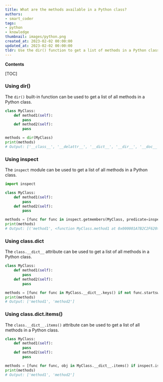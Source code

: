 ```yaml
---
title: What are the methods available in a Python class?
authors:
- smart_coder
tags:
- python
- knowledge
thumbnail: images/python.png
created_at: 2023-02-02 00:00:00
updated_at: 2023-02-02 00:00:00
tldr: Use the dir() function to get a list of methods in a Python class.
---
```


**Contents**

[TOC]

### Using dir()

The `dir()` built-in function can be used to get a list of all methods in a Python class.

```python
class MyClass:
    def method1(self):
        pass
    def method2(self):
        pass

methods = dir(MyClass)
print(methods)
# Output: ['__class__', '__delattr__', '__dict__', '__dir__', '__doc__', '__eq__', '__format__', '__ge__', '__getattribute__', '__gt__', '__hash__', '__init__', '__init_subclass__', '__le__', '__lt__', '__module__', '__ne__', '__new__', '__reduce__', '__reduce_ex__', '__repr__', '__setattr__', '__sizeof__', '__str__', '__subclasshook__', '__weakref__', 'method1', 'method2']
```

### Using inspect

The `inspect` module can be used to get a list of all methods in a Python class.

```python
import inspect

class MyClass:
    def method1(self):
        pass
    def method2(self):
        pass

methods = [func for func in inspect.getmembers(MyClass, predicate=inspect.isfunction) if not func[0].startswith('_')]
print(methods)
# Output: [('method1', <function MyClass.method1 at 0x000001A7B2C2F620>), ('method2', <function MyClass.method2 at 0x000001A7B2C2F6A8>)]
```

### Using class.__dict__

The `class.__dict__` attribute can be used to get a list of all methods in a Python class.

```python
class MyClass:
    def method1(self):
        pass
    def method2(self):
        pass

methods = [func for func in MyClass.__dict__.keys() if not func.startswith('_')]
print(methods)
# Output: ['method1', 'method2']
```

### Using class.__dict__.items()

The `class.__dict__.items()` attribute can be used to get a list of all methods in a Python class.

```python
class MyClass:
    def method1(self):
        pass
    def method2(self):
        pass

methods = [func for func, obj in MyClass.__dict__.items() if inspect.isfunction(obj)]
print(methods)
# Output: ['method1', 'method2']
```
